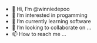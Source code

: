 - 👋 Hi, I’m @winniedepoo
- 👀 I’m interested in progamming
- 🌱 I’m currently learning software
- 💞️ I’m looking to collaborate on ...
- 📫 How to reach me ...

<!---
winniedepoo/winniedepoo is a ✨ special ✨ repository because its `README.md` (this file) appears on your GitHub profile.
You can click the Preview link to take a look at your changes.
--->
